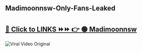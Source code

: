 
 ## Madimoonnsw-Only-Fans-Leaked

# <h2><a href="https://clipsfans.com/Madimoonnsw&ref=git">🔗 Click to LINKS ⏩⏩ 👉 🟢 Madimoonnsw </a></h2>

<a href="https://clipsfans.com/Madimoonnsw&ref=git" rel="nofollow" data-target="animated-image.originalLink"><img src="https://i.ibb.co.com/xMMVF88/686577567.gif" alt="Viral Video Original" style="max-width: 100%; display: inline-block;" data-target="animated-image.originalImage"></a>
